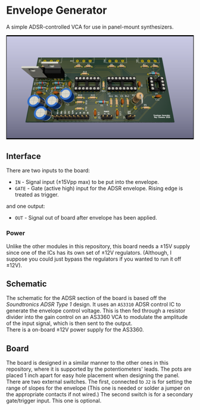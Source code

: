 # Envelope Generator
A simple ADSR-controlled VCA for use in panel-mount synthesizers.

![A picture of the board, with some cool RTX because why not?](./output/EnvelopeGenerator.png)

## Interface
There are two inputs to the board:
- `IN` - Signal input (±15Vpp max) to be put into the envelope.
- `GATE` - Gate (active high) input for the ADSR envelope. Rising edge is treated as trigger.

 and one output:
 - `OUT` - Signal out of board after envelope has been applied.

### Power
Unlike the other modules in this repository, this board needs a ±15V supply since one of the ICs has its own set of ±12V regulators. (Although, I suppose you could just bypass the regulators if you wanted to run it off ±12V).   

## Schematic
The schematic for the ADSR section of the board is based off the *Soundtronics ADSR Type 1* design. It uses an `AS3310` ADSR control IC to generate the envelope control voltage. This is then fed through a resistor divider into the gain control on an AS3360 VCA to modulate the amplitude of the input signal, which is then sent to the output.  
There is a on-board ±12V power supply for the AS3360.

## Board
The board is designed in a similar manner to the other ones in this repository, where it is supported by the potentiometers' leads. The pots are placed 1 inch apart for easy hole placement when designing the panel. There are two external switches. The first, connected to `J2` is for setting the range of slopes for the envelope (This one is needed or solder a jumper on the appropriate contacts if not wired.) The second switch is for a secondary gate/trigger input. This one is optional.
